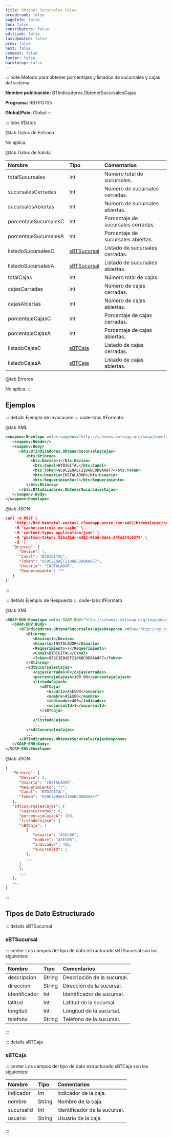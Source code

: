 ```yaml
---
title: Obtener Sucursales Cajas
breadcrumb: false
pageInfo: false
toc: false
contributors: false
editLink: false
lastUpdated: false
prev: false
next: false
comment: false
footer: false
backtotop: false
---
```


<!-- ABRE DATOS DEL MÉTODO -->
::: note Método para obtener porcentajes y listados de sucursales y cajas del sistema.

**Nombre publicación:** BTIndicadores.ObtenerSucursalesCajas

**Programa:** RBTPG705

**Global/País:** Global
:::
<!-- CIERRA DATOS DEL MÉTODO -->

<!-- ABRE TABLA DE DATOS -->
::: tabs #Datos 

@tab Datos de Entrada

No aplica.

@tab Datos de Salida

Nombre | Tipo | Comentarios
:--------- | :----------- | :-----------
totalSucursales | Int | Número total de sucursales.
sucursalesCerradas | Int | Número de sucursales cerradas.
sucursalesAbiertas | Int | Número de sucursales abiertas.
porcentajeSucursalesC | Int | Porcentaje de sucursales cerradas.
porcentajeSucursalesA | Int | Porcentaje de sucursales abiertas.
listadoSucursalesC | [sBTSucursal](#sbtsucursal) | Listado de sucursales cerradas.
listadoSucursalesA | [sBTSucursal](#sbtsucursal) | Listado de sucursales abiertas.
totalCajas | Int | Número total de cajas.
cajasCerradas | Int | Número de cajas cerradas.
cajasAbiertas | Int | Número de cajas abiertas.
porcentajeCajasC | Int | Porcentaje de cajas cerradas.
porcentajeCajasA | Int | Porcentaje de cajas abiertas.
listadoCajasC | [sBTCaja](#sbtcaja) | Listado de cajas cerradas.
listadoCajasA | [sBTCaja](#sbtcaja) | Listado de cajas abiertas.

@tab Errores

No aplica.
::: 
<!-- CIERRA TABLA DE DATOS -->

## **Ejemplos**

<!-- ABRE EJEMPLO DE INVOCACIÓN -->
::: details Ejemplo de Invocación 
::: code-tabs #Formato

@tab XML
```xml
<soapenv:Envelope xmlns:soapenv="http://schemas.xmlsoap.org/soap/envelope/" xmlns:bts="http://uy.com.dlya.bantotal/BTSOA/">
   <soapenv:Header/>
   <soapenv:Body>
      <bts:BTIndicadores.ObtenerSucursalesCajas>
         <bts:Btinreq>
           <bts:Device>1</bts:Device>
            <bts:Canal>BTDIGITAL</bts:Canal>
            <bts:Token>959C2E0AEF210ABC0D8AA8F7</bts:Token>
            <bts:Usuario>INSTALADOR</bts:Usuario>
            <bts:Requerimiento>?</bts:Requerimiento>
         </bts:Btinreq>
      </bts:BTIndicadores.ObtenerSucursalesCajas>
   </soapenv:Body>
</soapenv:Envelope>
```

@tab JSON
```json
curl -X POST \
	'http://btd-bantotal.eastus2.cloudapp.azure.com:4462/btdeveloper/servlet/com.dlya.bantotal.odwsbt_BTIndicadores?ObtenerSucursalesCajas' \
	-H 'cache-control: no-cache' \
	-H 'content-type: application/json' \
	-H 'postman-token: 52baf1dc-e302-90a6-0de1-24fa234c0379' \
	-d '{
   "Btinreq": {
      "Device": 1,
      "Canal": "BTDIGITAL",
      "Token": "959C2E0AEF210ABC0D8AA8F7",
      "Usuario": "INSTALADOR",
      "Requerimiento": "?"
   }
}'
```
:::
<!-- CIERRA EJEMPLO DE INVOCACIÓN -->

<!-- ABRE EJEMPLO DE RESPUESTA -->
::: details Ejemplo de Respuesta 
::: code-tabs #Formato

@tab XML
```xml
<SOAP-ENV:Envelope xmlns:SOAP-ENV="http://schemas.xmlsoap.org/soap/envelope/" xmlns:xsd="http://www.w3.org/2001/XMLSchema" xmlns:SOAP-ENC="http://schemas.xmlsoap.org/soap/encoding/" xmlns:xsi="http://www.w3.org/2001/XMLSchema-instance">
   <SOAP-ENV:Body>
      <BTIndicadores.ObtenerSucursalesCajasResponse xmlns="http://uy.com.dlya.bantotal/BTSOA/">
         <Btinreq>
            <Device>1</Device>
            <Usuario>INSTALADOR</Usuario>
            <Requerimiento>?</Requerimiento>
            <Canal>BTDIGITAL</Canal>
            <Token>959C2E0AEF210ABC0D8AA8F7</Token>
         </Btinreq>
         <sdtSucursalesCajas>
            <cajasCerradas>0</cajasCerradas>
            <porcentajeCajasA>100.00</porcentajeCajasA>
            <listadoCajasA>
               <sBTCaja>
                  <usuario>ASESOR</usuario>
                  <nombre>ASESOR</nombre>
                  <indicador>400</indicador>
                  <sucursalId>1</sucursalId>
               </sBTCaja>
               ...
            </listadoCajasA>
            ...
         </sdtSucursalesCajas>
         ...
      </BTIndicadores.ObtenerSucursalesCajasResponse>
   </SOAP-ENV:Body>
</SOAP-ENV:Envelope>
```

@tab JSON
```json
{
   "Btinreq": {
      "Device": 1,
      "Usuario": "INSTALADOR",
      "Requerimiento": "?",
      "Canal": "BTDIGITAL",
      "Token": "959C2E0AEF210ABC0D8AA8F7"
   },
   "sdtSucursalesCajas": {
      "cajasCerradas": 0,
      "porcentajeCajasA": 100,
      "listadoCajasA": {
      "sBTCaja": [
         {
            "usuario": "ASESOR",
            "nombre": "ASESOR",
            "indicador": 400,
            "sucursalId": 1
         },
         ...
      ]
      },
      ...
   },
   ...
}
```
::: 
<!-- CIERRA EJEMPLO DE RESPUESTA -->

## **Tipos de Dato Estructurado**

<!-- ABRE SDT -->
::: details sBTSucursal  

### sBTSucursal

::: center 
Los campos del tipo de dato estructurado sBTSucursal son los siguientes: 

Nombre | Tipo | Comentarios 
:--------- | :----------- | :----------- 
descripcion | String | Descripción de la sucursal. 
direccion | String | Dirección de la sucursal. 
identificador | Int | Identificador de sucursal. 
latitud | Int | Latitud de la sucursal. 
longitud | Int | Longitud de la sucursal. 
telefono | String | Teléfono de la sucursal. 
:::
 
::: details sBTCaja  

### sBTCaja

::: center 
Los campos del tipo de dato estructurado sBTCaja son los siguientes: 

Nombre | Tipo | Comentarios 
:--------- | :----------- | :----------- 
indicador | Int | Indicador de la caja. 
nombre | String | Nombre de la caja. 
sucursalId | Int | Identificador de la sucursal. 
usuario | String | Usuario de la caja. 
:::
<!-- CIERRA SDT -->